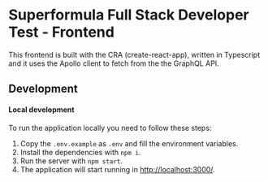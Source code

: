 # Superformula Full Stack Developer Test - Frontend

This frontend is built with the CRA (create-react-app), written in Typescript and it uses the Apollo client to fetch from the the GraphQL API.

## Development

#### Local development

To run the application locally you need to follow these steps:

1. Copy the `.env.example` as `.env` and fill the environment variables.
2. Install the dependencies with `npm i`.
3. Run the server with `npm start`.
4. The application will start running in [http://localhost:3000/](http://localhost:3000/).
